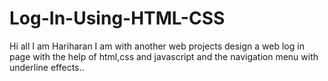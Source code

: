 # Log-In-Using-HTML-CSS

Hi all I am Hariharan I am with another web projects design a web log in page with the help of html,css and javascript and the navigation menu with underline effects..
